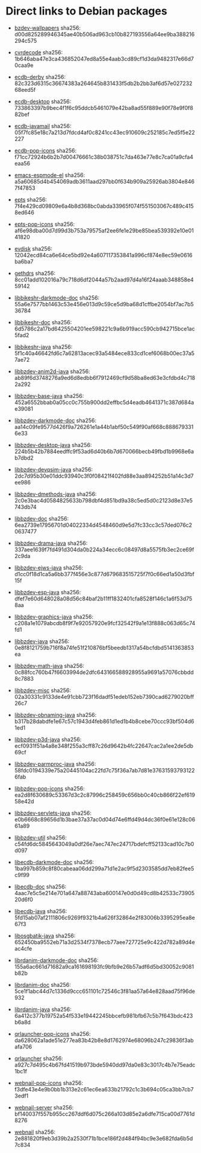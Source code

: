 # Direct links to Debian packages
 
  - [bzdev-wallpapers](./archive/pool/contrib/b/bzdev-wallpapers/bzdev-wallpapers_1.0.0_all.deb)
    sha256: d00d825289946345ae40b506ad963cb10b827193556a64ee9ba388216294c575
 
  - [cvrdecode](./archive/pool/contrib/c/cvrdecode/cvrdecode_1.4_all.deb)
    sha256: 1b646aba47e3ca436852047ed8a55e4aab3cd89cf1d3da9482317e66d70caa9e
 
  - [ecdb-derby](./archive/pool/contrib/e/ecdb-derby/ecdb-derby_0.1.8_all.deb)
    sha256: 82c323d6315c36674383a264645b831433f5db2b2bb3af6d57e02723268eed5f
 
  - [ecdb-desktop](./archive/pool/contrib/e/ecdb-desktop/ecdb-desktop_0.1.8_all.deb)
    sha256: 733863397b9bec4f1f6c95ddcb5461079e42ba8ad55f889e90f78e9f0f882bef
 
  - [ecdb-javamail](./archive/pool/contrib/e/ecdb-javamail/ecdb-javamail_0.1.7_all.deb)
    sha256: 05f7fc85e18c7a213d7fdcd4af0c8241cc43ec910609c252185c7ed5f5e22227
 
  - [ecdb-pop-icons](./archive/pool/contrib/e/ecdb-pop-icons/ecdb-pop-icons_0.1.8_all.deb)
    sha256: f71cc72924b6b2b7d00476661c38b038751c7da463e77e8c7ca01a9cfa4eaa56
 
  - [emacs-espmode-el](./archive/pool/contrib/e/emacs-espmode-el/emacs-espmode-el_1.1_all.deb)
    sha256: a5a60685d4b454069adb3611aad297bb0f634b909a25926ab3804e8467f47853
 
  - [epts](./archive/pool/contrib/e/epts/epts_1.1.39_all.deb)
    sha256: 7f4e429cd09809e6a4b8d368bc0abda33965f074f551503067c489c4158ed646
 
  - [epts-pop-icons](./archive/pool/contrib/e/epts-pop-icons/epts-pop-icons_1.1.39_all.deb)
    sha256: af6e98dba00d7d99d3b753a79575af2ee6fe1e29be85bea539392e10e0141820
 
  - [evdisk](./archive/pool/contrib/e/evdisk/evdisk_1.13.1_all.deb)
    sha256: 12042ecd84ca6e64ce5bd92e4a607117353841a996cf874e8ec59e0616ba6ba7
 
  - [gethdrs](./archive/pool/contrib/g/gethdrs/gethdrs_1.1.1_all.deb)
    sha256: 8cc01add102016a79c718d6df2044a57b2aad97d4a16f24aaab348858e459142
 
  - [libbikeshr-darkmode-doc](./archive/pool/contrib/libb/libbikeshr-darkmode-doc/libbikeshr-darkmode-doc_1.4.9_all.deb)
    sha256: 55a6e7577bb1463c53e456e013d9c59ce5d9ba68d1cffbe2054bf7ac7b536784
 
  - [libbikeshr-doc](./archive/pool/contrib/libb/libbikeshr-doc/libbikeshr-doc_1.4.9_all.deb)
    sha256: 6d5786c2a17bd6425504201ee598221c9a6b919acc590cb942715bce1ac5fad2
 
  - [libbikeshr-java](./archive/pool/contrib/libb/libbikeshr-java/libbikeshr-java_1.4.9_all.deb)
    sha256: 5f1c40a46642fd6c7a62813acec93a5484ece833cd1cef6068b00ec37a57ae72
 
  - [libbzdev-anim2d-java](./archive/pool/contrib/libb/libbzdev-anim2d-java/libbzdev-anim2d-java_2.1.124_all.deb)
    sha256: ab89f6d3748276a9ed6d8edbb6f7912469cf9d58ba8ed63e3cfdbd4c7182a292
 
  - [libbzdev-base-java](./archive/pool/contrib/libb/libbzdev-base-java/libbzdev-base-java_2.1.124_all.deb)
    sha256: 452a6552bbab0a05cc0c755b900dd2effbc5d4eadb4641371c387d684ae39081
 
  - [libbzdev-darkmode-doc](./archive/pool/contrib/libb/libbzdev-darkmode-doc/libbzdev-darkmode-doc_2.1.124_all.deb)
    sha256: aa14c09fe9577d426f9a726261e1a44b1abf50c549f90af668c8886793316e33
 
  - [libbzdev-desktop-java](./archive/pool/contrib/libb/libbzdev-desktop-java/libbzdev-desktop-java_2.1.124_all.deb)
    sha256: 224b5b42b7884eedffc9f53ad6d40b6b7d670066becb49fbd1b9968e6ab7dbd2
 
  - [libbzdev-devqsim-java](./archive/pool/contrib/libb/libbzdev-devqsim-java/libbzdev-devqsim-java_2.1.124_all.deb)
    sha256: 2dc7d95b30e01ddc93940c3f0f08421f402fd88e3aa894252b51a14c3d7ee986
 
  - [libbzdev-dmethods-java](./archive/pool/contrib/libb/libbzdev-dmethods-java/libbzdev-dmethods-java_2.1.124_all.deb)
    sha256: 2c0e3bac4d0584825633b798dbf4d851bd9a38c5ed5d0c2123d8e37e5743db74
 
  - [libbzdev-doc](./archive/pool/contrib/libb/libbzdev-doc/libbzdev-doc_2.1.124_all.deb)
    sha256: 6ea2739e17956701d04022334d4548460d9e5d7fc33cc3c57ded076c20637477
 
  - [libbzdev-drama-java](./archive/pool/contrib/libb/libbzdev-drama-java/libbzdev-drama-java_2.1.124_all.deb)
    sha256: 337aee1639f7fd491d304da0b224a34ecc6c08497d8a5575fb3ec2ce69f2c9da
 
  - [libbzdev-ejws-java](./archive/pool/contrib/libb/libbzdev-ejws-java/libbzdev-ejws-java_2.1.124_all.deb)
    sha256: d1cc0f18d1ca5a6bb377f456e3c877d679683515725f7f0c66ed1a50d3fbf15f
 
  - [libbzdev-esp-java](./archive/pool/contrib/libb/libbzdev-esp-java/libbzdev-esp-java_2.1.124_all.deb)
    sha256: dfef7e60d648028a08d56c84baf2b11ff1832401cfa8528f146c1a6f53d758aa
 
  - [libbzdev-graphics-java](./archive/pool/contrib/libb/libbzdev-graphics-java/libbzdev-graphics-java_2.1.124_all.deb)
    sha256: c208a1e1079abcdb8f9f7e92057920e9fcf32542f9a1e13f888c063d65c74fd1
 
  - [libbzdev-java](./archive/pool/contrib/libb/libbzdev-java/libbzdev-java_2.1.124_all.deb)
    sha256: 0e8f8121759b716f8a74fe51f210876bf5beedb1317a54bcfdbd5141363853ea
 
  - [libbzdev-math-java](./archive/pool/contrib/libb/libbzdev-math-java/libbzdev-math-java_2.1.124_all.deb)
    sha256: 0c88fcc760b47f6603994de2dfc643166588928955a9691a57076cbbdd8c7883
 
  - [libbzdev-misc](./archive/pool/contrib/libb/libbzdev-misc/libbzdev-misc_2.1.124_all.deb)
    sha256: 02a30331c9133de4e91cbb723f16dadf51edeb152eb7390cad6279020bff26c7
 
  - [libbzdev-obnaming-java](./archive/pool/contrib/libb/libbzdev-obnaming-java/libbzdev-obnaming-java_2.1.124_all.deb)
    sha256: b317b28dabdfe1e67c57c1943d4feb861d1ed1b4b8cebe70ccc93bf504d61ed1
 
  - [libbzdev-p3d-java](./archive/pool/contrib/libb/libbzdev-p3d-java/libbzdev-p3d-java_2.1.124_all.deb)
    sha256: ecf0931f51a4a8e348f255a3cff87c26d9642b4fc22647cac2a1ee2de5db69cf
 
  - [libbzdev-parmproc-java](./archive/pool/contrib/libb/libbzdev-parmproc-java/libbzdev-parmproc-java_2.1.124_all.deb)
    sha256: 58fdc0194339e75a20445104ac22fd7c75f36a7ab7d81e376315937931226fab
 
  - [libbzdev-pop-icons](./archive/pool/contrib/libb/libbzdev-pop-icons/libbzdev-pop-icons_2.1.124_all.deb)
    sha256: ea2d8f630689c53367d3c2c87996c258459c656bb0c40cb866f22ef61958e42d
 
  - [libbzdev-servlets-java](./archive/pool/contrib/libb/libbzdev-servlets-java/libbzdev-servlets-java_2.1.124_all.deb)
    sha256: e0b6668c89656d1b3bae37a37ac0d04d74e6ffd49d4dc36f0e61e128c0661a89
 
  - [libbzdev-util](./archive/pool/contrib/libb/libbzdev-util/libbzdev-util_2.1.124_all.deb)
    sha256: c54fd6dc5845643049a0df26e7aec747ec24717bdefcff52133cad10c7b0d097
 
  - [libecdb-darkmode-doc](./archive/pool/contrib/libe/libecdb-darkmode-doc/libecdb-darkmode-doc_0.1.7_all.deb)
    sha256: 1ba997b859c8f80cabeaa06dd299a71d1e2ac9f5d2303585dd7eb82fee5c9f99
 
  - [libecdb-doc](./archive/pool/contrib/libe/libecdb-doc/libecdb-doc_0.1.7_all.deb)
    sha256: 4aac7e5c5e214e701a647a88743aba600147e0d0d49cd8b42533c7390520d6f0
 
  - [libecdb-java](./archive/pool/contrib/libe/libecdb-java/libecdb-java_0.1.7_all.deb)
    sha256: 5fd15ab07af2111806c9269f9321b4a626f32864e2f83006b3395295ea8e67f3
 
  - [libosgbatik-java](./archive/pool/contrib/libo/libosgbatik-java/libosgbatik-java_0.4.2_all.deb)
    sha256: 652450ba9552eb71a3d2534f7378ecb77aee727725e9c422d782a89d4eac4cfe
 
  - [librdanim-darkmode-doc](./archive/pool/contrib/libr/librdanim-darkmode-doc/librdanim-darkmode-doc_1.4.13_all.deb)
    sha256: 155a6ac661d71682a9ca161698193fc9bfb9e26b57adf6d5bd30052c9081b82b
 
  - [librdanim-doc](./archive/pool/contrib/libr/librdanim-doc/librdanim-doc_1.4.13_all.deb)
    sha256: 5ce1f1abc44d7c1336d9ccc651101c72546c3f81aa57a64e828aad75f96de932
 
  - [librdanim-java](./archive/pool/contrib/libr/librdanim-java/librdanim-java_1.4.13_all.deb)
    sha256: 6a412c377b19752a54f533e19442245bbcefb981bfb67c5b7f643bdc423b6a8d
 
  - [qrlauncher-pop-icons](./archive/pool/contrib/q/qrlauncher-pop-icons/qrlauncher-pop-icons_1.14_all.deb)
    sha256: da628062a1ade51e277ea83b42b8e8d1762974e68096b247c29836f3abafa706
 
  - [qrlauncher](./archive/pool/contrib/q/qrlauncher/qrlauncher_1.14_all.deb)
    sha256: a927c7d495c4b67fd41519b973bde5940dd97da0e83c3017c4b7e75eadc1bc1f
 
  - [webnail-pop-icons](./archive/pool/contrib/w/webnail-pop-icons/webnail-pop-icons_1.6.28_all.deb)
    sha256: f3dfe43e4e9b0bb1b313e2c61ec6ea633b21792c1c3b694c05ca3bb7cb73edf1
 
  - [webnail-server](./archive/pool/contrib/w/webnail-server/webnail-server_1.6.28_all.deb)
    sha256: bf140037f557b955cc267ddf6d075c266a103d85e2a6dfe715ca00d7761d8276
 
  - [webnail](./archive/pool/contrib/w/webnail/webnail_1.6.28_all.deb)
    sha256: 2e881820f9eb3d39b2a2530f71b1bce186f2d484f94bc9e3e682fda6b5d7c834
